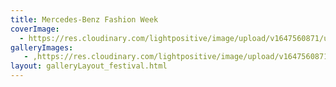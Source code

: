 ```yaml
---
title: Mercedes-Benz Fashion Week
coverImage:
  - https://res.cloudinary.com/lightpositive/image/upload/v1647560871/uploads/Mercedes-Benz%20Fashion%20Week/fw4.jpg
galleryImages:
   - ,https://res.cloudinary.com/lightpositive/image/upload/v1647560871/uploads/Mercedes-Benz%20Fashion%20Week/fw4.jpg
layout: galleryLayout_festival.html
---
```

